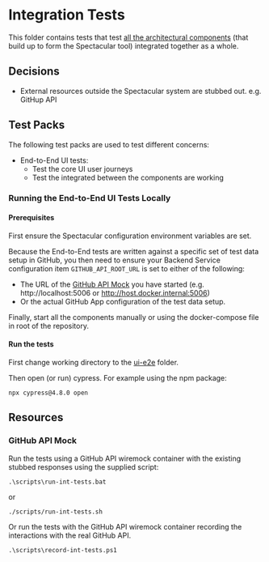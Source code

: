 # Integration Tests
This folder contains tests that test [all the architectural components](../docs/architecture.md) (that build up to form the Spectacular tool) integrated together as a whole.

## Decisions
- External resources outside the Spectacular system are stubbed out. e.g. GitHup API

## Test Packs
The following test packs are used to test different concerns:
- End-to-End UI tests:
  - Test the core UI user journeys
  - Test the integrated between the components are working

### Running the End-to-End UI Tests Locally
#### Prerequisites
First ensure the Spectacular configuration environment variables are set.

Because the End-to-End tests are written against a specific set of test data setup in GitHub, you then need to ensure your Backend Service configuration item `GITHUB_API_ROOT_URL` is set to either of the following:
- The URL of the [GitHub API Mock](#github-api-mock) you have started (e.g. http://localhost:5006 or http://host.docker.internal:5006)
- Or the actual GitHub App configuration of the test data setup.

Finally, start all the components manually or using the docker-compose file in root of the repository.

#### Run the tests
First change working directory to the [ui-e2e](ui-e2e/) folder.

Then open (or run) cypress. For example using the npm package:
```
npx cypress@4.8.0 open
```

## Resources
### GitHub API Mock
Run the tests using a GitHub API wiremock container with the existing stubbed responses using the supplied script:
```
.\scripts\run-int-tests.bat
```
or
```
./scripts/run-int-tests.sh
```

Or run the tests with the GitHub API wiremock container recording the interactions with the real GitHub API.
```
.\scripts\record-int-tests.ps1
```
